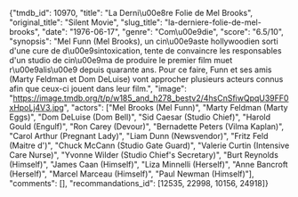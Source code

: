 {"tmdb_id": 10970, "title": "La Derni\u00e8re Folie de Mel Brooks", "original_title": "Silent Movie", "slug_title": "la-derniere-folie-de-mel-brooks", "date": "1976-06-17", "genre": "Com\u00e9die", "score": "6.5/10", "synopsis": "Mel Funn (Mel Brooks), un cin\u00e9aste hollywoodien sorti d'une cure de d\u00e9sintoxication, tente de convaincre les responsables d'un studio de cin\u00e9ma de produire le premier film muet r\u00e9alis\u00e9 depuis quarante ans. Pour ce faire, Funn et ses amis (Marty Feldman et Dom DeLuise) vont approcher plusieurs acteurs connus afin que ceux-ci jouent dans leur film.", "image": "https://image.tmdb.org/t/p/w185_and_h278_bestv2/4hsCnSfiwQpqU39FF0xHpoLj4V3.jpg", "actors": ["Mel Brooks (Mel Funn)", "Marty Feldman (Marty Eggs)", "Dom DeLuise (Dom Bell)", "Sid Caesar (Studio Chief)", "Harold Gould (Engulf)", "Ron Carey (Devour)", "Bernadette Peters (Vilma Kaplan)", "Carol Arthur (Pregnant Lady)", "Liam Dunn (Newsvendor)", "Fritz Feld (Maitre d')", "Chuck McCann (Studio Gate Guard)", "Valerie Curtin (Intensive Care Nurse)", "Yvonne Wilder (Studio Chief's Secretary)", "Burt Reynolds (Himself)", "James Caan (Himself)", "Liza Minnelli (Herself)", "Anne Bancroft (Herself)", "Marcel Marceau (Himself)", "Paul Newman (Himself)"], "comments": [], "recommandations_id": [12535, 22998, 10156, 24918]}